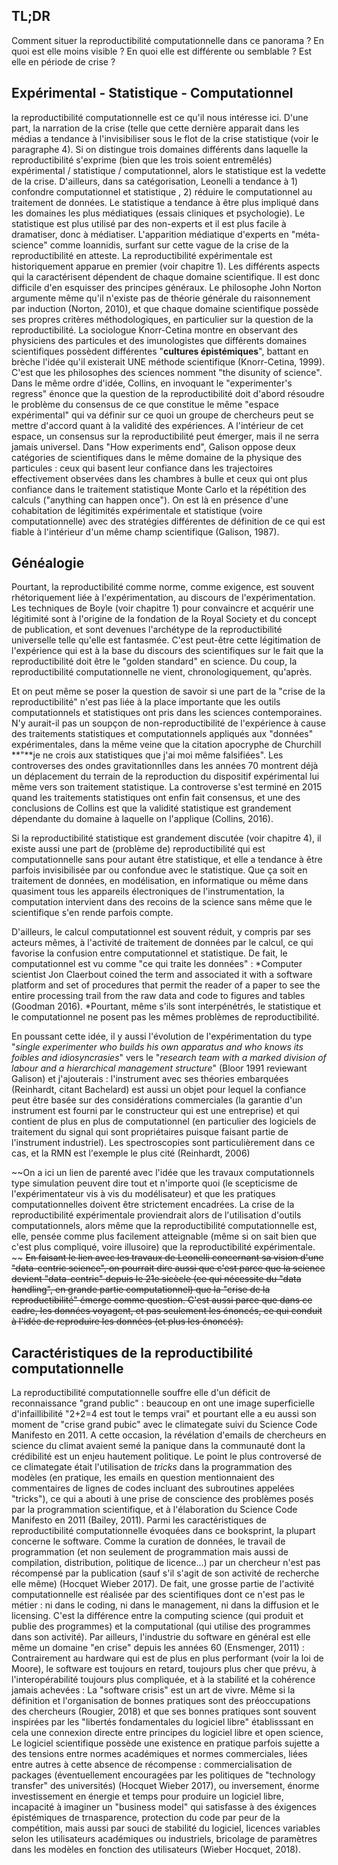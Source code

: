 TL;DR
-----
Comment situer la reproductibilité computationnelle dans ce panorama ? En quoi est elle moins visible ? En quoi elle est différente ou semblable ? Est elle en période de crise ?

Expérimental - Statistique - Computationnel
-------------------------------------------
la reproductibilité computationnelle est ce qu'il nous intéresse ici. D'une part, la narration de la crise (telle que cette dernière apparait dans les médias a tendance à l'invisibiliser sous le flot de la crise statistique (voir le paragraphe 4). Si on distingue trois domaines différents dans laquelle la reproductibilité s'exprime (bien que les trois soient entremêlés) expérimental / statistique / computationnel, alors le statistique est la vedette de la crise. D'ailleurs, dans sa catégorisation, Leonelli a tendance à 1) confondre computationnel et statistique , 2) réduire le computationnel au traitement de données. 
Le statistique a tendance à être plus impliqué dans les domaines les plus médiatiques  (essais cliniques et psychologie). Le statistique est plus utilisé par des non-experts et il est plus facile à dramatiser, donc à médiatiser. L'apparition médiatique d'experts en "méta-science" comme Ioannidis, surfant sur cette vague de la crise de la reproductibilité en atteste.
La reproductibilité expérimentale est historiquement apparue en premier (voir chapitre 1). Les différents aspects qui la caractérisent dépendent de chaque domaine scientifique. Il est donc difficile d'en esquisser des principes généraux. Le philosophe John Norton argumente même qu'il n'existe pas de théorie générale du raisonnement par induction (Norton, 2010), et que chaque domaine scientifique possède ses propres critères méthodologiques, en particulier sur la question de la reproductibilité. La sociologue Knorr-Cetina montre en observant des physiciens des particules et des imunologistes que différents domaines scientifiques possèdent différentes "**cultures épistémiques**", battant en brèche l'idée qu'il existerait UNE méthode scientifique (Knorr-Cetina, 1999). C'est que les philosophes des sciences nomment "the disunity of science". Dans le même ordre d'idée, Collins, en invoquant le "experimenter's regress" énonce que la question de la reproductibilité doit d'abord résoudre le problème du consensus de ce que constitue le même "espace expérimental" qui va définir sur ce quoi un groupe de chercheurs peut se mettre d'accord quant à la validité des expériences. A l'intérieur de cet espace, un consensus sur la reproductibilité peut émerger, mais il ne serra jamais universel. 
Dans "How experiments end", Galison oppose deux catégories de scientifiques dans le même domaine de la physique des particules : ceux qui basent leur confiance dans les trajectoires effectivement observées dans les chambres à bulle et ceux qui ont plus confiance dans le traitement statistique Monte Carlo et la répétition des calculs ("anything can happen once"). On est là en présence d'une cohabitation de légitimités expérimentale et statistique (voire computationnelle) avec des stratégies différentes de définition de ce qui est fiable à l'intérieur d'un même champ scientifique (Galison, 1987).

Généalogie
----------
Pourtant, la reproductibilité comme norme, comme exigence, est souvent rhétoriquement liée à l'expérimentation, au discours de l'expérimentation. Les techniques de Boyle (voir chapitre 1) pour convaincre et acquérir une légitimité sont à l'origine de la fondation de la Royal Society et du concept de publication, et sont devenues l'archétype de la reproductibilité universelle telle qu'elle est fantasmée. C'est peut-être cette légitimation de l'expérience qui est à la base du discours des scientifiques sur le fait que la reproductibilité doit être le "golden standard" en science. Du coup, la reproductibilité computationnelle ne vient, chronologiquement, qu'après.

Et on peut même se poser la question de savoir si une part de la "crise de la reproductibilité" n'est pas liée à la place importante que les outils computationnels et statistiques ont pris dans les sciences contemporaines. N'y aurait-il pas un soupçon de non-reproductibilité de l'expérience à cause des traitements statistiques et computationnels appliqués aux "données" expérimentales, dans la même veine que la citation apocryphe de Churchill **"**je ne crois aux statistiques que j'ai moi même falsifiées". Les controverses des ondes gravitationnlles dans les années 70 montrent déjà un déplacement du terrain de la reproduction du dispositif expérimental lui même vers son traitement statistique. La controverse s'est terminé en 2015 quand les traitements statistiques ont enfin fait consensus, et une des conclusions de Collins est que la validité statistique est grandement dépendante du domaine à laquelle on l'applique (Collins, 2016).

Si la reproductibilité statistique est grandement discutée (voir chapitre 4), il existe aussi une part de (problème de) reproductibilité qui est computationnelle sans pour autant être statistique, et elle a tendance à être parfois invisibilisée par ou confondue avec le statistique. Que ça soit en traitement de données, en modélisation, en informatique ou même dans quasiment tous les appareils électroniques de l'instrumentation, la computation intervient  dans des recoins de la science sans même que le scientifique s'en rende parfois compte.

D'ailleurs, le calcul computationnel est souvent réduit, y compris par ses acteurs mêmes, à l'activité de traitement de données par le calcul, ce qui favorise la confusion entre computationnel et statistique. De fait, le computationnel est vu comme "ce qui traite les données" : *Computer scientist Jon Claerbout coined the term and associated it with a software platform and set of procedures that permit the reader of a paper to see the entire processing trail from the raw data and code to figures and tables (Goodman 2016). *Pourtant, même s'ils sont interpénétrés, le statistique et le computationnel ne posent pas les mêmes problèmes de reproductibilité.

En poussant cette idée, il y aussi l'évolution de l'expérimentation du type "*single experimenter who builds his own apparatus and who knows its foibles and idiosyncrasies*" vers le "*research team with a marked division of labour and a hierarchical management structure*" (Bloor 1991 reviewant Galison) et j'ajouterais : l'instrument avec ses théories embarquées (Reinhardt, citant Bachelard) est aussi un objet pour lequel la confiance peut être basée sur des considérations commerciales (la garantie d'un instrument est fourni par le constructeur qui est une entreprise) et qui contient de plus en plus de computationnel (en particulier des logiciels de traitement du signal qui sont propriétaires puisque faisant partie de l'instrument industriel). Les spectroscopies sont particulièrement dans ce cas, et la RMN est l'exemple le plus cité (Reinhardt, 2006)

~~On a ici un lien de parenté avec l'idée que les travaux computationnels type simulation peuvent dire tout et n'importe quoi (le scepticisme de l'expérimentateur vis à vis du modélisateur) et que les pratiques computationnelles doivent être strictement encadrées. La crise de la reproductibilité expérimentale proviendrait alors de l'utilisation d'outils computationnels, alors même que la reproductibilité computationnelle est, elle, pensée comme plus facilement atteignable (même si on sait bien que c'est plus compliqué, voire illusoire) que la reproductibilité expérimentale. ~~
~~En faisant le lien avec les travaux de Leonelli concernant sa vision d'une "data-centric science", on pourrait dire aussi que c'est parce que la science devient "data-centric" depuis le 21e sicècle (ce qui nécessite du "data handling", en grande partie computationnel) que la "crise de la reproductibilité" émerge comme question. C'est aussi parce que dans ce cadre, les données voyagent, et pas seulement les énoncés, ce qui conduit à l'idée de reproduire les données (et plus les énoncés).~~

Caractéristiques de la reproductibilité computationnelle
--------------------------------------------------------
La reproductibilité computationnelle souffre elle d'un déficit de reconnaissance "grand public" : beaucoup en ont une image superficielle d'infaillibilité "2+2=4 est tout le temps vrai" et pourtant elle a eu aussi son moment de "crise grand pubic" avec le climategate suivi du Science Code Manifesto en 2011. A cette occasion, la révélation d'emails de chercheurs en science du climat avaient semé la panique dans la communauté dont la crédibilité est un enjeu hautement politique. Le point le plus controversé de ce climategate était l'utilisation de *tricks* dans la programmation des modèles (en pratique, les emails en question mentionnaient des commentaires de lignes de codes incluant des subroutines appelées "tricks"), ce qui a abouti à une prise de conscience des problèmes posés par la programmation scientifique, et à l'élaboration du Science Code Manifesto en 2011 (Bailey, 2011).
Parmi les caractéristiques de reproductibilité computationnelle évoquées dans ce booksprint, la plupart concerne le software. Comme la curation de données, le travail de programmation (et non seulement de programmation mais aussi de compilation, distribution, politique de licence...) par un chercheur n'est pas récompensé par la publication (sauf s'il s'agit de son activité de recherche elle même) (Hocquet Wieber 2017). De fait, une grosse partie de l'activité computationnelle est réalisée par des scientifiques dont ce n'est pas le métier : ni dans le coding, ni dans le management, ni dans la diffusion et le licensing. C'est la différence entre la computing science (qui produit et publie des programmes) et la computational (qui utilise des programmes dans son activité). Par ailleurs, l'industrie du software en général est elle même un domaine "en crise" depuis les années 60 (Ensmenger, 2011) : Contrairement au hardware qui est de plus en plus performant (voir la loi de Moore), le software est toujours en retard, toujours plus cher que prévu, à l'interopérabilité toujours plus compliquée, et à la stabilité et la cohérence jamais achevées : La "software crisis" est un art de vivre.
Même si la définition et l'organisation de bonnes pratiques sont des préoccupations des chercheurs (Rougier, 2018) et que ses bonnes pratiques sont souvent inspirées par les "libertés fondamentales du logiciel libre" établisssant en cela une connexion directe entre principes du logiciel libre et open science, Le logiciel scientifique possède une existence en pratique parfois sujette a des tensions entre normes académiques et normes commerciales, liées entre autres à cette absence de récompense : commercialisation de packages (éventuellement encouragées par les politiques de "technology transfer" des universités) (Hocquet Wieber 2017), ou inversement, énorme investissement en énergie et temps pour produire un logiciel libre, incapacité à imaginer un "business model" qui satisfasse à des éxigences épistémiques de trnasparence, protection du code par peur de la compétition, mais aussi par souci de stabilité du logiciel, licences variables selon les utilisateurs académiques ou industriels, bricolage de paramètres dans les modèles en fonction des utilisateurs (Wieber Hocquet, 2018). 
